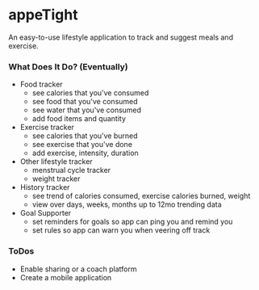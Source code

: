# appeTight
An easy-to-use lifestyle application to track and suggest meals and exercise.

### What Does It Do? (Eventually)
- Food tracker
  - see calories that you've consumed
  - see food that you've consumed
  - see water that you've consumed
  - add food items and quantity
- Exercise tracker
  - see calories that you've burned
  - see exercise that you've done
  - add exercise, intensity, duration
- Other lifestyle tracker
  - menstrual cycle tracker
  - weight tracker
- History tracker
  - see trend of calories consumed, exercise calories burned, weight
  - view over days, weeks, months up to 12mo trending data
- Goal Supporter
  - set reminders for goals so app can ping you and remind you
  - set rules so app can warn you when veering off track

### ToDos
- Enable sharing or a coach platform
- Create a mobile application